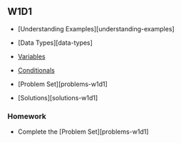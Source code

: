 ## W1D1

+ [Understanding Examples][understanding-examples]
+ [Data Types][data-types]
+ [Variables][variables]
+ [Conditionals][conditionals]


+ [Problem Set][problems-w1d1]
+ [Solutions][solutions-w1d1]

### Homework

+ Complete the [Problem Set][problems-w1d1]

[Understanding Examples]: week_1/d1/notes/understanding_examples.md
[Data Types]: week_1/d1/notes/data_types.md
[Variables]: ./notes/variables.md
[Conditionals]: week_1/d1/notes/conditionals.md
[Problem Set]: week_1/d1/problems/problems_w1d1.md
